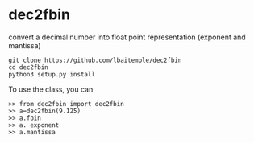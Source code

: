 # dec2fbin
convert a decimal number into float point representation (exponent and mantissa)

```
git clone https://github.com/lbaitemple/dec2fbin
cd dec2fbin
python3 setup.py install
```

To use the class, you can
```
>> from dec2fbin import dec2fbin
>> a=dec2fbin(9.125)
>> a.fbin
>> a. exponent
>> a.mantissa
```
